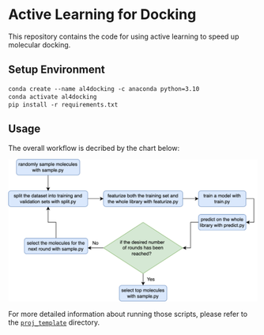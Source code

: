 # Active Learning for Docking
This repository contains the code for using active learning to speed up molecular docking. 

## Setup Environment
```
conda create --name al4docking -c anaconda python=3.10
conda activate al4docking
pip install -r requirements.txt
```
## Usage
The overall workflow is decribed by the chart below:   

<img src="workflow.png" alt="workflow" width="700"/>

For more detailed information about running those scripts, please refer to the [`proj_template`](proj_template) directory.